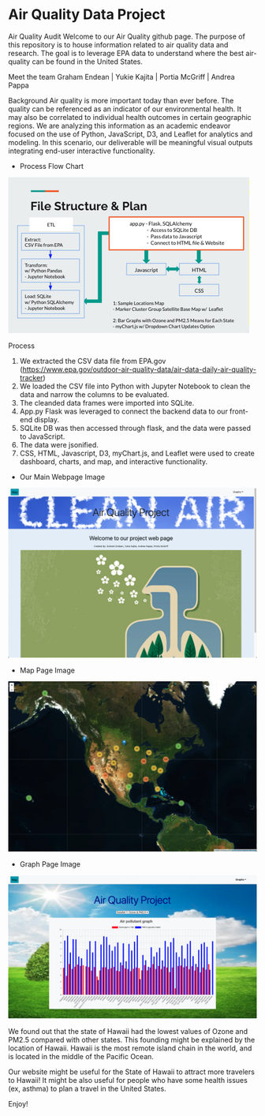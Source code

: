 # Air Quality Data Project

Air Quality Audit
Welcome to our Air Quality github page. The purpose of this repository is to house 
information related to air quality data and research. The goal is to leverage EPA data to
understand where the best air-quality can be found in the United States.  

Meet the team
Graham Endean | Yukie Kajita | Portia McGriff | Andrea Pappa 

Background
Air quality is more important today than ever before. 
The quality can be referenced as an indicator of our environmental health. 
It may also be correlated to individual health outcomes in certain geographic regions. 
We are analyzing this information as an academic endeavor focused on the use of Python, JavaScript, D3, and Leaflet for analytics and modeling.
In this scenario, our deliverable will be meaningful visual outputs integrating end-user interactive functionality.  

* Process Flow Chart 


![File_Structure](File_Structure.png)


Process
1. We extracted the CSV data file from EPA.gov (https://www.epa.gov/outdoor-air-quality-data/air-data-daily-air-quality-tracker)
2. We loaded the CSV file into Python with Jupyter Notebook to clean the data and narrow the columns to be evaluated.  
3. The cleanded data frames were imported into SQLite. 
4. App.py Flask was leveraged to connect the backend data to our front-end display. 
5. SQLite DB was then accessed through flask, and the data were passed to JavaScript.
6. The data were jsonified. 
7. CSS, HTML, Javascript, D3, myChart.js, and Leaflet were used to create dashboard, charts, and map, and interactive functionality. 

* Our Main Webpage Image


![Main_Page](Main_Page_Image.png)


* Map Page Image


![Sample_Location](Sample_Locations.png)


* Graph Page Image


![Graph_Image](Graph_Image.png)



We found out that the state of Hawaii had the lowest values of Ozone and PM2.5 compared with other states. This founding might be explained by the location of Hawaii. Hawaii is the most remote island chain in the world, and is located in the middle of the Pacific Ocean. 

Our website might be useful for the State of Hawaii to attract more travelers to Hawaii! It might be also useful for people who have some health issues (ex, asthma) to plan a travel in the United States.

Enjoy!






